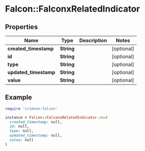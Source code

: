 # Falcon::FalconxRelatedIndicator

## Properties

| Name | Type | Description | Notes |
| ---- | ---- | ----------- | ----- |
| **created_timestamp** | **String** |  | [optional] |
| **id** | **String** |  | [optional] |
| **type** | **String** |  | [optional] |
| **updated_timestamp** | **String** |  | [optional] |
| **value** | **String** |  | [optional] |

## Example

```ruby
require 'crimson-falcon'

instance = Falcon::FalconxRelatedIndicator.new(
  created_timestamp: null,
  id: null,
  type: null,
  updated_timestamp: null,
  value: null
)
```

